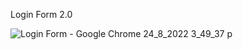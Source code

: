 Login Form 2.0

![Login Form - Google Chrome 24_8_2022 3_49_37 p](https://user-images.githubusercontent.com/66681577/186511431-508401d7-b58c-4bce-ad01-d3b9d9f9e129.gif)
